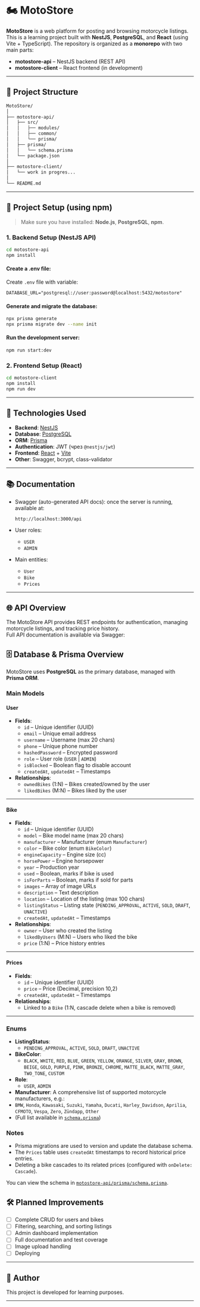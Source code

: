 # 🏍️ MotoStore

**MotoStore** is a web platform for posting and browsing motorcycle listings. This is a learning project built with **NestJS**, **PostgreSQL**, and **React** (using Vite + TypeScript). The repository is organized as a **monorepo** with two main parts:

- **motostore-api** – NestJS backend (REST API)
- **motostore-client** – React frontend (in development)

---

## 📁 Project Structure

```bash
MotoStore/
│
├── motostore-api/
│   ├── src/
│   │   ├── modules/
│   │   ├── common/
│   │   └── prisma/
│   ├── prisma/
│   │   └── schema.prisma
│   └── package.json
│
├── motostore-client/
│   └── work in progres...
│
└── README.md
```

---

## 🚀 Project Setup (using npm)

> Make sure you have installed: **Node.js**, **PostgreSQL**, **npm**.

### 1. Backend Setup (NestJS API)

```bash
cd motostore-api
npm install
```

#### Create a .env file:

Create `.env` file with variable:

```env
DATABASE_URL="postgresql://user:password@localhost:5432/motostore"
```

#### Generate and migrate the database:

```bash
npx prisma generate
npx prisma migrate dev --name init
```

#### Run the development server:

```bash
npm run start:dev
```

### 2. Frontend Setup (React)

```bash
cd motostore-client
npm install
npm run dev
```

---

## 🧩 Technologies Used

- **Backend**: [NestJS](https://nestjs.com/)
- **Database**: [PostgreSQL](https://www.postgresql.org/)
- **ORM**: [Prisma](https://www.prisma.io/)
- **Authentication**: JWT (чрез `@nestjs/jwt`)
- **Frontend**: [React](https://reactjs.org/) + [Vite](https://vitejs.dev/)
- **Other**: Swagger, bcrypt, class-validator

---

## 📚 Documentation

- Swagger (auto-generated API docs): once the server is running, available at:

  ```
  http://localhost:3000/api
  ```

- User roles:

  - `USER`
  - `ADMIN`

- Main entities:
  - `User`
  - `Bike`
  - `Prices`

---

## 🌐 API Overview

The MotoStore API provides REST endpoints for authentication, managing motorcycle listings, and tracking price history.  
Full API documentation is available via Swagger:

## 🗄️ Database & Prisma Overview

MotoStore uses **PostgreSQL** as the primary database, managed with **Prisma ORM**.

### Main Models

#### User

- **Fields**:
  - `id` – Unique identifier (UUID)
  - `email` – Unique email address
  - `username` – Username (max 20 chars)
  - `phone` – Unique phone number
  - `hashedPassword` – Encrypted password
  - `role` – User role (`USER` | `ADMIN`)
  - `isBlocked` – Boolean flag to disable account
  - `createdAt`, `updatedAt` – Timestamps
- **Relationships**:
  - `ownedBikes` (1:N) – Bikes created/owned by the user
  - `likedBikes` (M:N) – Bikes liked by the user

---

#### Bike

- **Fields**:
  - `id` – Unique identifier (UUID)
  - `model` – Bike model name (max 20 chars)
  - `manufacturer` – Manufacturer (enum `Manufacturer`)
  - `color` – Bike color (enum `BikeColor`)
  - `engineCapacity` – Engine size (cc)
  - `horsePower` – Engine horsepower
  - `year` – Production year
  - `used` – Boolean, marks if bike is used
  - `isForParts` – Boolean, marks if sold for parts
  - `images` – Array of image URLs
  - `description` – Text description
  - `location` – Location of the listing (max 100 chars)
  - `listingStatus` – Listing state (`PENDING_APPROVAL`, `ACTIVE`, `SOLD`, `DRAFT`, `UNACTIVE`)
  - `createdAt`, `updatedAt` – Timestamps
- **Relationships**:
  - `owner` – User who created the listing
  - `likedByUsers` (M:N) – Users who liked the bike
  - `price` (1:N) – Price history entries

---

#### Prices

- **Fields**:
  - `id` – Unique identifier (UUID)
  - `price` – Price (Decimal, precision 10,2)
  - `createdAt`, `updatedAt` – Timestamps
- **Relationships**:
  - Linked to a `Bike` (1:N, cascade delete when a bike is removed)

---

### Enums

- **ListingStatus**:
  - `PENDING_APPROVAL`, `ACTIVE`, `SOLD`, `DRAFT`, `UNACTIVE`
- **BikeColor**:
  - `BLACK`, `WHITE`, `RED`, `BLUE`, `GREEN`, `YELLOW`, `ORANGE`, `SILVER`, `GRAY`, `BROWN`, `BEIGE`, `GOLD`, `PURPLE`, `PINK`, `BRONZE`, `CHROME`, `MATTE_BLACK`, `MATTE_GRAY`, `TWO_TONE`, `CUSTOM`
- **Role**:
  - `USER`, `ADMIN`
- **Manufacturer**: A comprehensive list of supported motorcycle manufacturers, e.g.:
- `BMW`, `Honda`, `Kawasaki`, `Suzuki`, `Yamaha`, `Ducati`, `Harley_Davidson`, `Aprilia`, `CFMOTO`, `Vespa`, `Zero`, `Zündapp`, `Other`
- (Full list available in [`schema.prisma`](motostore-api/prisma/schema.prisma))

### Notes

- Prisma migrations are used to version and update the database schema.
- The `Prices` table uses `createdAt` timestamps to record historical price entries.
- Deleting a bike cascades to its related prices (configured with `onDelete: Cascade`).

You can view the schema in [`motostore-api/prisma/schema.prisma`](motostore-api/prisma/schema.prisma).

## 🛠 Planned Improvements

- [ ] Complete CRUD for users and bikes
- [ ] Filtering, searching, and sorting listings
- [ ] Admin dashboard implementation
- [ ] Full documentation and test coverage
- [ ] Image upload handling
- [ ] Deploying

---

## 🧾 Author

This project is developed for learning purposes.

---

